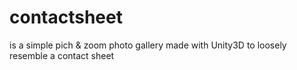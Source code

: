 # contactsheet
is a simple pich & zoom photo gallery made with Unity3D to loosely resemble a contact sheet 
